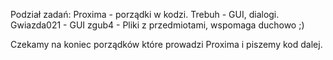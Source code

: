 Podział zadań:
Proxima - porządki w kodzi.
Trebuh - GUI, dialogi.
Gwiazda021 - GUI
zgub4 - Pliki z przedmiotami, wspomaga duchowo ;)

Czekamy na koniec porządków które prowadzi Proxima i piszemy kod dalej.
